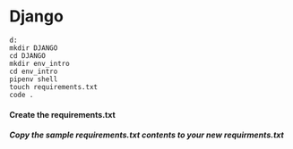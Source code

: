 # Django


```
d:
mkdir DJANGO
cd DJANGO
mkdir env_intro
cd env_intro
pipenv shell
touch requirements.txt
code .
```

#### Create the requirements.txt

##### Copy the sample requirements.txt contents to your new requirments.txt